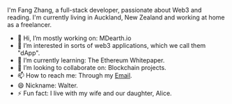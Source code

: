 I'm Fang Zhang, a full-stack developer, passionate about Web3 and reading. I'm currently living in Auckland, New Zealand and working at home as a freelancer.

- 👋 Hi, I’m mostly working on: MDearth.io
- 👀 I’m interested in sorts of web3 applications, which we call them "dApp".
- 🌱 I’m currently learning: The Ethereum Whitepaper.
- 💞️ I’m looking to collaborate on: Blockchain projects.
- 📫 How to reach me: Through my [Email](walter.zhangfang@gmail.com).
- 😄 Nickname: Walter.
- ⚡ Fun fact: I live with my wife and our daughter, Alice.


